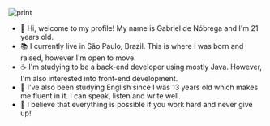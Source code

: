 ![print](https://user-images.githubusercontent.com/84252664/157065499-8705b002-7e87-4dc4-b56e-46a3f67954f9.png)


- 👋 Hi, welcome to my profile! My name is Gabriel de Nóbrega and I'm 21 years old.
- 📚 I currently live in São Paulo, Brazil. This is where I was born and raised, however I'm open to move.
- ☕ I'm studying to be a back-end developer using mostly Java. However, I'm also interested into front-end development.
- :england: I've also been studying English since I was 13 years old which makes me fluent in it. I can speak, listen and write well.
- 🌱 I believe that everything is possible if you work hard and never give up!
